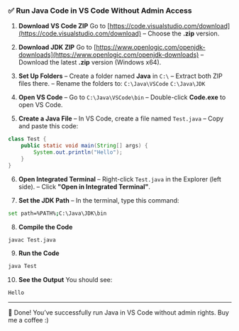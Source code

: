 ### ✅ Run Java Code in VS Code Without Admin Access

1. **Download VS Code ZIP**
   Go to [https://code.visualstudio.com/download](https://code.visualstudio.com/download)
   – Choose the **.zip** version.

2. **Download JDK ZIP**
   Go to [https://www.openlogic.com/openjdk-downloads](https://www.openlogic.com/openjdk-downloads)
   – Download the latest **.zip** version (Windows x64).

3. **Set Up Folders**
   – Create a folder named **Java** in `C:\`
   – Extract both ZIP files there.
   – Rename the folders to:
   `C:\Java\VSCode`
   `C:\Java\JDK`

4. **Open VS Code**
   – Go to `C:\Java\VSCode\bin`
   – Double-click **Code.exe** to open VS Code.

5. **Create a Java File**
   – In VS Code, create a file named `Test.java`
   – Copy and paste this code:

```java
class Test {
    public static void main(String[] args) {
        System.out.println("Hello");
    }
}
```

6. **Open Integrated Terminal**
   – Right-click `Test.java` in the Explorer (left side).
   – Click **"Open in Integrated Terminal"**.

7. **Set the JDK Path**
   – In the terminal, type this command:

```bash
set path=%PATH%;C:\Java\JDK\bin
```

8. **Compile the Code**

```bash
javac Test.java
```

9. **Run the Code**

```bash
java Test
```

10. **See the Output**
    You should see:

```
Hello
```

---

🎉 Done! You’ve successfully run Java in VS Code without admin rights. Buy me a coffee :)
